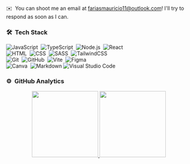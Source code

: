 
✉️ &nbsp;You can shoot me an email at fariasmauricio11@outlook.com! I'll try to respond as soon as I can.


### 🛠 &nbsp;Tech Stack

![JavaScript](https://img.shields.io/badge/-JavaScript-05122A?style=flat&logo=javascript)&nbsp;
![TypeScript](https://img.shields.io/badge/-TypeScript-05122A?style=flat&logo=typescript)&nbsp;
![Node.js](https://img.shields.io/badge/-Node.js-05122A?style=flat&logo=node.js)&nbsp;
![React](https://img.shields.io/badge/-React-05122A?style=flat&logo=react)&nbsp;\
![HTML](https://img.shields.io/badge/-HTML-05122A?style=flat&logo=HTML5)&nbsp;
![CSS](https://img.shields.io/badge/-CSS-05122A?style=flat&logo=CSS3&logoColor=1572B6)&nbsp;
![SASS](https://img.shields.io/badge/-SASS-05122A?style=flat&logo=sass)&nbsp;
![TailwindCSS](https://img.shields.io/badge/-TailwindCSS-05122A?style=flat&logo=tailwindcss)&nbsp;\
![Git](https://img.shields.io/badge/-Git-05122A?style=flat&logo=git)&nbsp;
![GitHub](https://img.shields.io/badge/-GitHub-05122A?style=flat&logo=github)&nbsp;
![Vite](https://img.shields.io/badge/-Vite-05122A?style=flat&logo=vite)&nbsp;
![Figma](https://img.shields.io/badge/-Figma-05122A?style=flat&logo=figma)&nbsp;\
![Canva](https://img.shields.io/badge/-Canva-05122A?style=flat&logo=canva)&nbsp;
![Markdown](https://img.shields.io/badge/-Markdown-05122A?style=flat&logo=markdown)
![Visual Studio Code](https://img.shields.io/badge/-Visual%20Studio%20Code-05122A?style=flat&logo=visual-studio-code&logoColor=007ACC)&nbsp;

### ⚙️ &nbsp;GitHub Analytics

<p align="center">
	<a href="https://github.com/mauriciompf">
  		<img height="180em" src="https://github-readme-stats-eight-theta.vercel.app/api?username=mauriciompf&show_icons=true&theme=algolia&include_all_commits=true&count_private=true"/>
  		<img height="180em" src="https://github-readme-stats-eight-theta.vercel.app/api/top-langs/?username=mauriciompf&layout=compact&langs_count=8&theme=algolia"/>
	</a>
</p>
